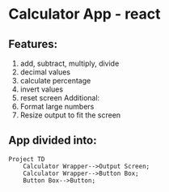 # Calculator App - react

## Features: 
1. add, subtract, multiply, divide
2. decimal values
3. calculate percentage
4. invert values
5. reset screen
Additional: 
6. Format large numbers
7. Resize output to fit the screen


## App divided into: 
```mermaid
Project TD
	Calculator Wrapper-->Output Screen;
	Calculator Wrapper-->Button Box;
	Button Box-->Button;
```
